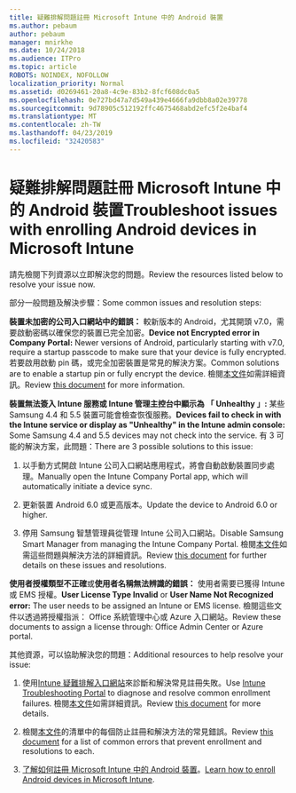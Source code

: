 ```yaml
---
title: 疑難排解問題註冊 Microsoft Intune 中的 Android 裝置
ms.author: pebaum
author: pebaum
manager: mnirkhe
ms.date: 10/24/2018
ms.audience: ITPro
ms.topic: article
ROBOTS: NOINDEX, NOFOLLOW
localization_priority: Normal
ms.assetid: d0269461-20a8-4c9e-83b2-8fcf608dc0a5
ms.openlocfilehash: 0e727bd47a7d549a439e4666fa9dbb8a02e39778
ms.sourcegitcommit: 9d78905c512192ffc4675468abd2efc5f2e4baf4
ms.translationtype: MT
ms.contentlocale: zh-TW
ms.lasthandoff: 04/23/2019
ms.locfileid: "32420583"
---
```

# <a name="troubleshoot-issues-with-enrolling-android-devices-in-microsoft-intune"></a><span data-ttu-id="60405-102">疑難排解問題註冊 Microsoft Intune 中的 Android 裝置</span><span class="sxs-lookup"><span data-stu-id="60405-102">Troubleshoot issues with enrolling Android devices in Microsoft Intune</span></span>

<span data-ttu-id="60405-103">請先檢閱下列資源以立即解決您的問題。</span><span class="sxs-lookup"><span data-stu-id="60405-103">Review the resources listed below to resolve your issue now.</span></span>
  
<span data-ttu-id="60405-104">部分一般問題及解決步驟：</span><span class="sxs-lookup"><span data-stu-id="60405-104">Some common issues and resolution steps:</span></span>
  
 <span data-ttu-id="60405-105">**裝置未加密的公司入口網站中的錯誤：** 較新版本的 Android，尤其開頭 v7.0，需要啟動密碼以確保您的裝置已完全加密。</span><span class="sxs-lookup"><span data-stu-id="60405-105">**Device not Encrypted error in Company Portal:** Newer versions of Android, particularly starting with v7.0, require a startup passcode to make sure that your device is fully encrypted.</span></span> <span data-ttu-id="60405-106">若要啟用啟動 pin 碼，或完全加密裝置是常見的解決方案。</span><span class="sxs-lookup"><span data-stu-id="60405-106">Common solutions are to enable a startup pin or fully encrypt the device.</span></span> <span data-ttu-id="60405-107">檢閱[本文件](https://docs.microsoft.com/intune-user-help/your-device-appears-encrypted-but-cp-says-otherwise-android)如需詳細資訊。</span><span class="sxs-lookup"><span data-stu-id="60405-107">Review [this document](https://docs.microsoft.com/intune-user-help/your-device-appears-encrypted-but-cp-says-otherwise-android) for more information.</span></span> 
  
 <span data-ttu-id="60405-108">**裝置無法簽入 Intune 服務或 Intune 管理主控台中顯示為 「 Unhealthy 」:** 某些 Samsung 4.4 和 5.5 裝置可能會檢查恢復服務。</span><span class="sxs-lookup"><span data-stu-id="60405-108">**Devices fail to check in with the Intune service or display as "Unhealthy" in the Intune admin console:** Some Samsung 4.4 and 5.5 devices may not check into the service.</span></span> <span data-ttu-id="60405-109">有 3 可能的解決方案，此問題：</span><span class="sxs-lookup"><span data-stu-id="60405-109">There are 3 possible solutions to this issue:</span></span> 
  
1. <span data-ttu-id="60405-110">以手動方式開啟 Intune 公司入口網站應用程式，將會自動啟動裝置同步處理。</span><span class="sxs-lookup"><span data-stu-id="60405-110">Manually open the Intune Company Portal app, which will automatically initiate a device sync.</span></span>
    
2. <span data-ttu-id="60405-111">更新裝置 Android 6.0 或更高版本。</span><span class="sxs-lookup"><span data-stu-id="60405-111">Update the device to Android 6.0 or higher.</span></span>
    
3. <span data-ttu-id="60405-112">停用 Samsung 智慧管理員從管理 Intune 公司入口網站。</span><span class="sxs-lookup"><span data-stu-id="60405-112">Disable Samsung Smart Manager from managing the Intune Company Portal.</span></span> <span data-ttu-id="60405-113">檢閱[本文件](https://docs.microsoft.com/intune-classic/troubleshoot/troubleshoot-device-enrollment-in-intune#devices-fail-to-check-in-with-the-intune-service-and-display-as-unhealthy-in-the-intune-admin-console)如需這些問題與解決方法的詳細資訊。</span><span class="sxs-lookup"><span data-stu-id="60405-113">Review [this document](https://docs.microsoft.com/intune-classic/troubleshoot/troubleshoot-device-enrollment-in-intune#devices-fail-to-check-in-with-the-intune-service-and-display-as-unhealthy-in-the-intune-admin-console) for further details on these issues and resolutions.</span></span> 
    
 <span data-ttu-id="60405-114">**使用者授權類型不正確**或**使用者名稱無法辨識的錯誤：** 使用者需要已獲得 Intune 或 EMS 授權。</span><span class="sxs-lookup"><span data-stu-id="60405-114">**User License Type Invalid** or **User Name Not Recognized error:** The user needs to be assigned an Intune or EMS license.</span></span> <span data-ttu-id="60405-115">檢閱這些文件以透過將授權指派： Office 系統管理中心或 Azure 入口網站。</span><span class="sxs-lookup"><span data-stu-id="60405-115">Review these documents to assign a license through: Office Admin Center or Azure portal.</span></span> 
  
<span data-ttu-id="60405-116">其他資源，可以協助解決您的問題：</span><span class="sxs-lookup"><span data-stu-id="60405-116">Additional resources to help resolve your issue:</span></span>
  
1. <span data-ttu-id="60405-117">使用[Intune 疑難排解入口網站](https://devicemanagement.microsoft.com/#blade/Microsoft_Intune_DeviceSettings/TroubleshootBlade)來診斷和解決常見註冊失敗。</span><span class="sxs-lookup"><span data-stu-id="60405-117">Use [Intune Troubleshooting Portal](https://devicemanagement.microsoft.com/#blade/Microsoft_Intune_DeviceSettings/TroubleshootBlade) to diagnose and resolve common enrollment failures.</span></span> <span data-ttu-id="60405-118">檢閱[本文件](https://docs.microsoft.com/intune/help-desk-operators)如需詳細資訊。</span><span class="sxs-lookup"><span data-stu-id="60405-118">Review [this document](https://docs.microsoft.com/intune/help-desk-operators) for more details.</span></span> 
    
2. <span data-ttu-id="60405-119">檢閱[本文件](https://docs.microsoft.com/intune-classic/Troubleshoot/troubleshoot-device-enrollment-in-intune)的清單中的每個防止註冊和解決方法的常見錯誤。</span><span class="sxs-lookup"><span data-stu-id="60405-119">Review [this document](https://docs.microsoft.com/intune-classic/Troubleshoot/troubleshoot-device-enrollment-in-intune) for a list of common errors that prevent enrollment and resolutions to each.</span></span> 
    
3. <span data-ttu-id="60405-120">[了解如何註冊 Microsoft Intune 中的 Android 裝置](https://docs.microsoft.com/intune/android-enroll)。</span><span class="sxs-lookup"><span data-stu-id="60405-120">[Learn how to enroll Android devices in Microsoft Intune](https://docs.microsoft.com/intune/android-enroll).</span></span>
    

